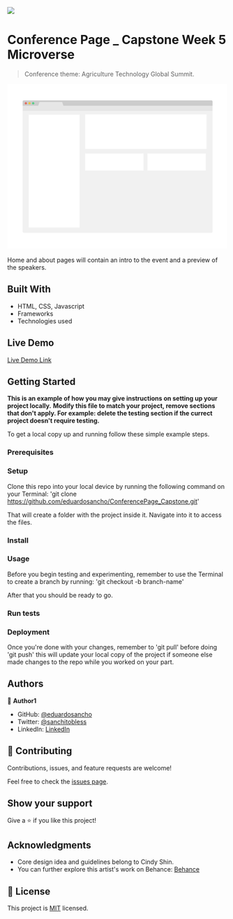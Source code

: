 ![](https://img.shields.io/badge/Microverse-blueviolet)

# Conference Page _ Capstone Week 5 Microverse

> Conference theme: Agriculture Technology Global Summit.

![screenshot](./app_screenshot.png)

Home and about pages will contain an intro to the event and a preview of the speakers.

## Built With

- HTML, CSS, Javascript
- Frameworks
- Technologies used

## Live Demo

[Live Demo Link](https://livedemo.com)


## Getting Started

**This is an example of how you may give instructions on setting up your project locally.**
**Modify this file to match your project, remove sections that don't apply. For example: delete the testing section if the currect project doesn't require testing.**


To get a local copy up and running follow these simple example steps.

### Prerequisites

### Setup
Clone this repo into your local device by running the following command on your Terminal:
'git clone https://github.com/eduardosancho/ConferencePage_Capstone.git'

That will create a folder with the project inside it. Navigate into it to access the files.

### Install

### Usage
Before you begin testing and experimenting, remember to use the Terminal to create a branch by running:
'git checkout -b branch-name'

After that you should be ready to go.
### Run tests

### Deployment
Once you're done with your changes, remember to 'git pull' before doing 'git push' this will update 
your local copy of the project if someone else made changes to the repo while you worked on your part.


## Authors

👤 **Author1**

- GitHub: [@eduardosancho](https://github.com/eduardosancho)
- Twitter: [@sanchitobless](https://twitter.com/sanchitobless)
- LinkedIn: [LinkedIn](https://www.linkedin.com/in/eduardo-sancho-043641181/)

## 🤝 Contributing

Contributions, issues, and feature requests are welcome!

Feel free to check the [issues page](../../issues/).

## Show your support

Give a ⭐️ if you like this project!

## Acknowledgments

- Core design idea and guidelines belong to Cindy Shin.
- You can further explore this artist's work on Behance: [Behance](https://www.behance.net/adagio07)

## 📝 License

This project is [MIT](./MIT.md) licensed.

